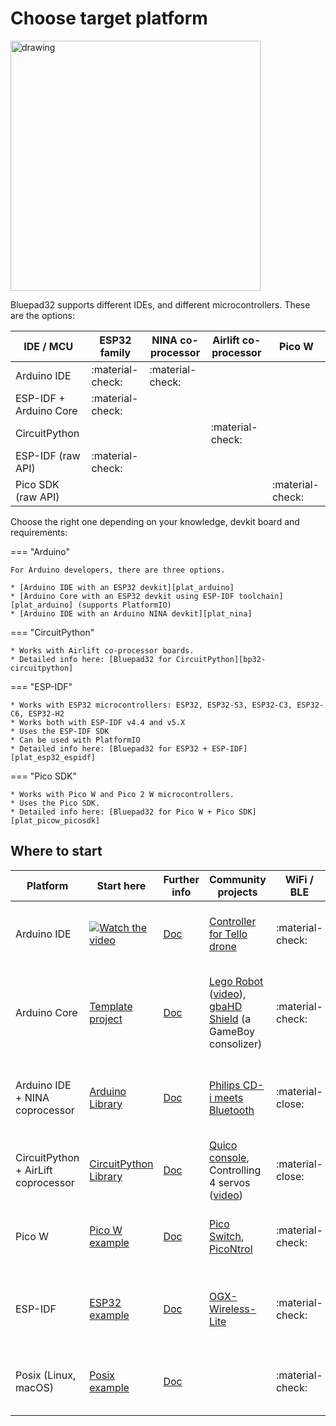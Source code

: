 # Choose target platform

<img src="https://github.com/ricardoquesada/bluepad32/blob/main/docs/images/bluepad32-logo.png?raw=true" alt="drawing" width="400"/>

Bluepad32 supports different IDEs, and different microcontrollers. These are the options:

| IDE / MCU              | ESP32 family     | NINA co-processor | Airlift co-processor | Pico W           |
|------------------------|------------------|-------------------|----------------------|------------------|
| Arduino IDE            | :material-check: | :material-check:  |                      |                  |
| ESP-IDF + Arduino Core | :material-check: |                   |                      |                  |
| CircuitPython          |                  |                   | :material-check:     |                  |
| ESP-IDF (raw API)      | :material-check: |                   |                      |                  |
| Pico SDK (raw API)     |                  |                   |                      | :material-check: |

Choose the right one depending on your knowledge, devkit board and requirements:

=== "Arduino"

    For Arduino developers, there are three options.

    * [Arduino IDE with an ESP32 devkit][plat_arduino]
    * [Arduino Core with an ESP32 devkit using ESP-IDF toolchain][plat_arduino] (supports PlatformIO)
    * [Arduino IDE with an Arduino NINA devkit][plat_nina]

=== "CircuitPython"

    * Works with Airlift co-processor boards.
    * Detailed info here: [Bluepad32 for CircuitPython][bp32-circuitpython]

=== "ESP-IDF"

    * Works with ESP32 microcontrollers: ESP32, ESP32-S3, ESP32-C3, ESP32-C6, ESP32-H2
    * Works both with ESP-IDF v4.4 and v5.X
    * Uses the ESP-IDF SDK
    * Can be used with PlatformIO
    * Detailed info here: [Bluepad32 for ESP32 + ESP-IDF][plat_esp32_espidf]

=== "Pico SDK"

    * Works with Pico W and Pico 2 W microcontrollers.
    * Uses the Pico SDK.
    * Detailed info here: [Bluepad32 for Pico W + Pico SDK][plat_picow_picosdk]

## Where to start

| Platform                            | Start here                                                        | Further info              | Community projects                                                                                        | WiFi / BLE       | Other Features                                                      |
|-------------------------------------|-------------------------------------------------------------------|---------------------------|-----------------------------------------------------------------------------------------------------------|------------------|---------------------------------------------------------------------|
| Arduino IDE                         | [![Watch the video][youtube_image]](https://youtu.be/0jnY-XXiD8Q) | [Doc][plat_arduino]       | [Controller for Tello drone][tello]                                                                       | :material-check: | Easy to debug, familiar IDE, Arduino libraries                      |
| Arduino Core                        | [Template project][esp-idf-bluepad32-arduino]                     | [Doc][plat_arduino]       | [Lego Robot][esp32_example] ([video][esp32_video]), [gbaHD Shield][esp32_example2] (a GameBoy consolizer) | :material-check: | Very easy to debug, console, Arduino libraries, ESP-IDF, PlatformIO |
| Arduino IDE + NINA coprocessor      | [Arduino Library][bp32-arduino]                                   | [Doc][plat_nina]          | [Philips CD-i meets Bluetooth][nina_example]                                                              | :material-close: | Difficult to debug, familiar IDE, Arduino libraries, **deprecated** |
| CircuitPython + AirLift coprocessor | [CircuitPython Library][bp32-circuitpython]                       | [Doc][plat_airlift]       | [Quico console][airlift_example], Controlling 4 servos ([video][airlift_video])                           | :material-close: | Difficult to debug, easy to program, CircuitPython libraries        |
| Pico W                              | [Pico W example][pico-w-example]                                  | [Doc][plat_picow_picosdk] | [Pico Switch][pico_switch], [PicoNtrol][pico_ntrol]                                                       | :material-check: | Very easy to debug, for advanced developers, Pico SDK               |
| ESP-IDF                             | [ESP32 example][esp32-example]                                    | [Doc][plat_esp32_espidf]  | [OGX-Wireless-Lite][ogx_wireless_lite]                                                                    | :material-check: | Very easy to debug, for advanced developers, ESP-IDF, PlatformIO    |
| Posix (Linux, macOS)                | [Posix example][posix-example]                                    | [Doc][plat_custom]        |                                                                                                           | :material-check: | Very easy to debug, useful for quick development                    | 

[airlift_example]: https://gitlab.com/ricardoquesada/quico

[airlift_video]: https://twitter.com/makermelissa/status/1482596378282913793

[amazon_esp32_c3_devkit]: https://www.amazon.com/s?k=esp32-c3+devkit

[amazon_esp32_devkit]: https://www.amazon.com/s?k=esp32+devkit

[amazon_esp32_s3_devkit]: https://www.amazon.com/s?k=esp32-s3+devkit

[arduino-esp-idf-example]: https://github.com/ricardoquesada/esp-idf-arduino-bluepad32-template

[arduino-ide-example]: https://www.youtube.com/watch?v=0jnY-XXiD8Q

[arduino_ble_library]: https://www.arduino.cc/reference/en/libraries/arduinoble/

[bp32-arduino]: https://github.com/ricardoquesada/bluepad32-arduino

[bp32-circuitpython]: https://github.com/ricardoquesada/bluepad32-circuitpython

[btstack]: https://github.com/bluekitchen/btstack

[esp-idf-bluepad32-arduino]: https://github.com/ricardoquesada/esp-idf-arduino-bluepad32-template

[esp32-example]: https://github.com/ricardoquesada/bluepad32/tree/main/examples/esp32

[esp32_example2]: https://github.com/ManCloud/GBAHD-Shield

[esp32_example]: https://github.com/antonvh/LMS-uart-esp/blob/main/Projects/LMS-ESP32/BluePad32_idf/README.md

[esp32_video]: https://www.instagram.com/p/Ca7T6twKZ0B/

[mkr_vidor_4000]: https://store.arduino.cc/products/arduino-mkr-vidor-4000

[mkr_wifi]: https://store-usa.arduino.cc/products/arduino-mkr-wifi-1010

[nano_33_iot]: https://store-usa.arduino.cc/products/arduino-nano-33-iot

[nano_rp2040]: https://store-usa.arduino.cc/products/arduino-nano-rp2040-connect-with-headers

[nina_example]: https://eyskens.me/cd-i-meets-bluetooth/

[ogx_wireless_lite]: https://github.com/wiredopposite/OGX-Wireless-Lite

[pico-w-example]: https://github.com/ricardoquesada/bluepad32/tree/main/examples/pico_w

[pico_ntrol]: https://github.com/ShadeReogen/PicoNtrol

[pico_switch]: https://github.com/juan518munoz/PicoSwitch-WirelessGamepadAdapter

[plat_airlift]: ../plat_airlift

[plat_arduino]: ../plat_arduino

[plat_custom]: ../adding_new_platform

[plat_esp32_espidf]: ../plat_esp32

[plat_mightymiggy]: ../plat_mightymiggy

[plat_nina]: ../plat_nina

[plat_picow_picosdk]: ../plat_picow

[plat_unijoysticle]: ../plat_unijoysticle

[posix-example]: https://github.com/ricardoquesada/bluepad32/tree/main/examples/posix

[tello]: https://github.com/jsolderitsch/ESP32Controller

[uni_wifi]: https://store-usa.arduino.cc/products/arduino-uno-wifi-rev2

[youtube_image]: https://lh3.googleusercontent.com/pw/AJFCJaXiDBy3NcQBBB-WFFVCsvYBs8szExsYQVwG5qqBTtKofjzZtJv_6GSL7_LfYRiypF1K0jjjgziXJuxAhoEawvzV84hlbmVTrGeXQYpVnpILZwWkbFi-ccX4lEzEbYXX-UbsEzpHLhO8qGVuwxOl7I_h1Q=-no?authuser=0
